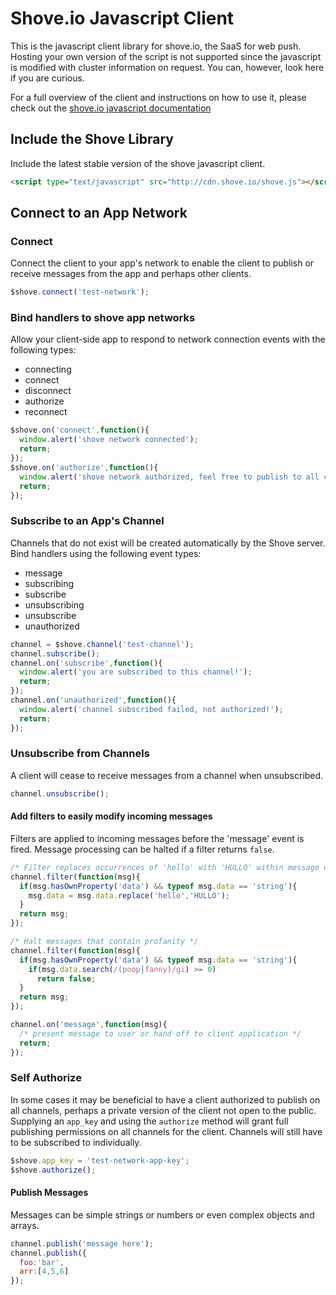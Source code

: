 # Shove.io Javascript Client

This is the javascript client library for shove.io, the SaaS for web push.  Hosting your own version of the script is not supported
since the javascript is modified with cluster information on request.  You can, however, look here if you are curious.

For a full overview of the client and instructions on how to use it,
please check out the [shove.io javascript documentation](http://shove.io/documentation/javascript_api)

## Include the Shove Library

Include the latest stable version of the shove javascript client.

```html
<script type="text/javascript" src="http://cdn.shove.io/shove.js"></script>
```

## Connect to an App Network

### Connect

Connect the client to your app's network to enable the client to publish or receive messages from the app and perhaps other clients.

```javascript
$shove.connect('test-network');
```

### Bind handlers to shove app networks

Allow your client-side app to respond to network connection events with the following types:

+ connecting
+ connect
+ disconnect
+ authorize
+ reconnect

```javascript
$shove.on('connect',function(){
  window.alert('shove network connected');
  return;
});
$shove.on('authorize',function(){
  window.alert('shove network authorized, feel free to publish to all channels');
  return;
});
```

### Subscribe to an App's Channel

Channels that do not exist will be created automatically by the Shove server.  Bind handlers using the following event types:

+ message
+ subscribing
+ subscribe
+ unsubscribing
+ unsubscribe
+ unauthorized

```javascript
channel = $shove.channel('test-channel');
channel.subscribe();
channel.on('subscribe',function(){
  window.alert('you are subscribed to this channel!');
  return;
});
channel.on('unauthorized',function(){
  window.alert('channel subscribed failed, not authorized!');
  return;
});
```

### Unsubscribe from Channels

A client will cease to receive messages from a channel when unsubscribed.

```javascript
channel.unsubscribe();
```

#### Add filters to easily modify incoming messages

Filters are applied to incoming messages before the 'message' event is fired.  Message processing can be halted if a filter returns `false`.

```javascript
/* Filter replaces occurrences of 'hello' with 'HULLO' within message data strings */
channel.filter(function(msg){
  if(msg.hasOwnProperty('data') && typeof msg.data == 'string'){
    msg.data = msg.data.replace('hello','HULLO');
  }
  return msg;
});

/* Halt messages that contain profanity */
channel.filter(function(msg){
  if(msg.hasOwnProperty('data') && typeof msg.data == 'string'){
    if(msg.data.search(/(poop|fanny)/gi) >= 0)
      return false;
  }
  return msg;
});

channel.on('message',function(msg){
  /* present message to user or hand off to client application */
  return;
});
```

### Self Authorize

In some cases it may be beneficial to have a client authorized to publish on all channels, perhaps a private version of the client not open to the public.  Supplying an `app_key` and using the `authorize` method will grant full publishing permissions on all channels for the client.  Channels will still have to be subscribed to individually.

```javascript
$shove.app_key = 'test-network-app-key';
$shove.authorize();
```

#### Publish Messages

Messages can be simple strings or numbers or even complex objects and arrays.

```javascript
channel.publish('message here');
channel.publish({
  foo:'bar',
  arr:[4,5,6]
});
```